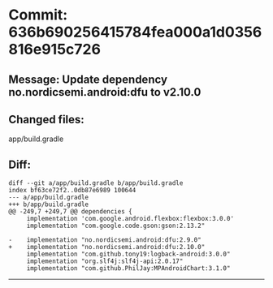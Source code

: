 # Commit: 636b690256415784fea000a1d0356816e915c726
## Message: Update dependency no.nordicsemi.android:dfu to v2.10.0
## Changed files:
app/build.gradle

## Diff:
```
diff --git a/app/build.gradle b/app/build.gradle
index bf63ce72f2..0db87e6989 100644
--- a/app/build.gradle
+++ b/app/build.gradle
@@ -249,7 +249,7 @@ dependencies {
     implementation 'com.google.android.flexbox:flexbox:3.0.0'
     implementation "com.google.code.gson:gson:2.13.2"
 
-    implementation "no.nordicsemi.android:dfu:2.9.0"
+    implementation "no.nordicsemi.android:dfu:2.10.0"
     implementation "com.github.tony19:logback-android:3.0.0"
     implementation "org.slf4j:slf4j-api:2.0.17"
     implementation "com.github.PhilJay:MPAndroidChart:3.1.0"
```
-----------------------------------
